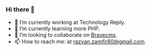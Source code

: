 ### Hi there 👋

- 🔭 I’m currently working at Technology Reply.
- 🌱 I’m currently learning more PHP.
- 👯 I’m looking to collaborate on [Bravecms](https://github.com/Ajax30/Bravecms/).
- 📫 How to reach me: at [razvan.zamfir80@gmail.com](mailto:razvan.zamfir80@gmail.com).

<codersrank-summary username="Ajax30"></codersrank-summary>
